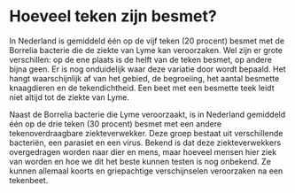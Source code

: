  # Hoeveel teken zijn besmet?

In Nederland is gemiddeld één op de vijf teken (20 procent) besmet met de Borrelia bacterie die de ziekte van Lyme kan veroorzaken. Wel zijn er grote verschillen: op de ene plaats is de helft van de teken besmet, op andere bijna geen. Er is nog onduidelijk waar deze variatie door wordt bepaald. Het hangt waarschijnlijk af van het gebied, de begroeiing, het aantal besmette knaagdieren en de tekendichtheid. Een beet met een besmette teek leidt niet altijd tot de ziekte van Lyme.
 

Naast de Borrelia bacterie die Lyme veroorzaakt, is in Nederland gemiddeld één op de drie teken (30 procent) besmet met een andere tekenoverdraagbare ziekteverwekker. Deze groep bestaat uit verschillende bacteriën, een parasiet en een virus. Bekend is dat deze ziekteverwekkers overgedragen worden naar dier en mens, maar hoeveel mensen hier ziek van worden en hoe we dit het beste kunnen testen is nog onbekend. Ze kunnen allemaal koorts en griepachtige verschijnselen veroorzaken na een tekenbeet.
